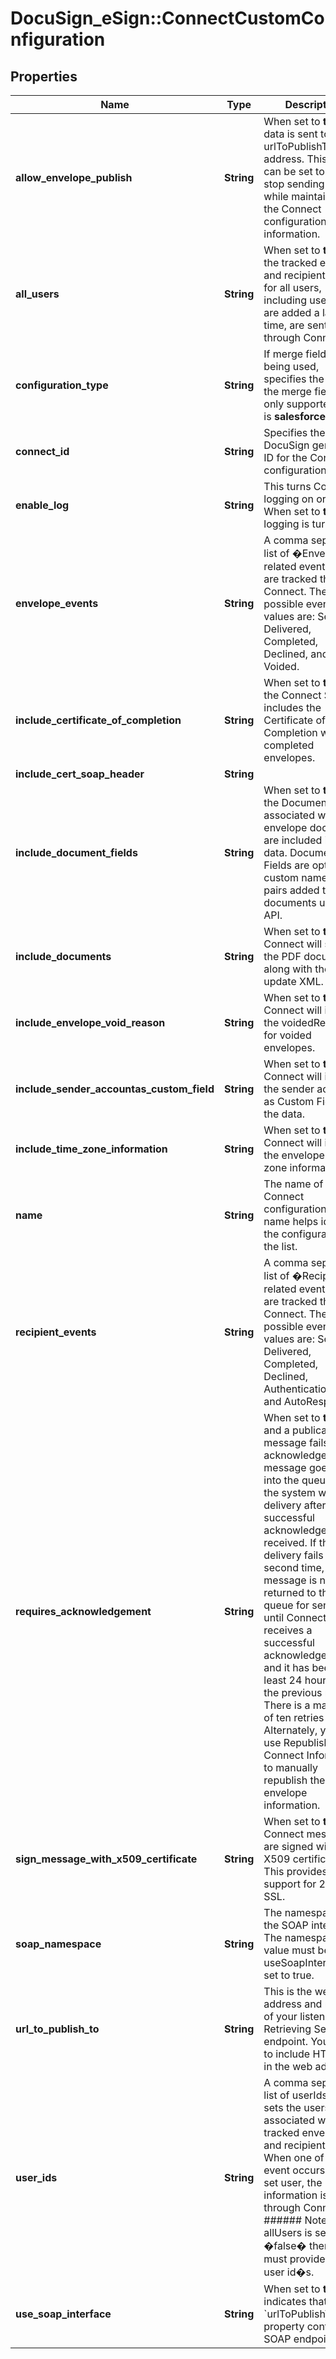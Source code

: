 # DocuSign_eSign::ConnectCustomConfiguration

## Properties
Name | Type | Description | Notes
------------ | ------------- | ------------- | -------------
**allow_envelope_publish** | **String** | When set to **true**, data is sent to the urlToPublishTo web address. This option can be set to false to stop sending data while maintaining the Connect configuration information. | [optional] 
**all_users** | **String** | When set to **true**, the tracked envelope and recipient events for all users, including users that are added a later time, are sent through Connect. | [optional] 
**configuration_type** | **String** | If merge field&#39;s are being used, specifies the type of the merge field. The only  supported value is **salesforce**. | [optional] 
**connect_id** | **String** |  Specifies the DocuSign generated ID for the Connect configuration.   | [optional] 
**enable_log** | **String** | This turns Connect logging on or off. When set to **true**, logging is turned on. | [optional] 
**envelope_events** | **String** | A comma separated list of �Envelope� related events that are tracked through Connect. The possible event values are: Sent, Delivered, Completed, Declined, and Voided. | [optional] 
**include_certificate_of_completion** | **String** | When set to **true**, the Connect Service includes the Certificate of Completion with completed envelopes.  | [optional] 
**include_cert_soap_header** | **String** |  | [optional] 
**include_document_fields** | **String** | When set to **true**, the Document Fields associated with envelope documents are included in the data. Document Fields are optional custom name-value pairs added to documents using the API.  | [optional] 
**include_documents** | **String** | When set to **true**, Connect will send the PDF document along with the update XML. | [optional] 
**include_envelope_void_reason** | **String** | When set to **true**, Connect will include the voidedReason for voided envelopes. | [optional] 
**include_sender_accountas_custom_field** | **String** | When set to **true**, Connect will include the sender account as Custom Field in the data. | [optional] 
**include_time_zone_information** | **String** | When set to **true**, Connect will include the envelope time zone information. | [optional] 
**name** | **String** | The name of the Connect configuration. The name helps identify the configuration in the list. | [optional] 
**recipient_events** | **String** | A comma separated list of �Recipient� related events that are tracked through Connect. The possible event values are: Sent, Delivered, Completed, Declined, AuthenticationFailed, and AutoResponded. | [optional] 
**requires_acknowledgement** | **String** | When set to **true**, and a publication message fails to be acknowledged, the message goes back into the queue and the system will retry delivery after a successful acknowledgement is received. If the delivery fails a second time, the message is not returned to the queue for sending until Connect receives a successful acknowledgement and it has been at least 24 hours since the previous retry. There is a maximum of ten retries Alternately, you can use Republish Connect Information to manually republish the envelope information. | [optional] 
**sign_message_with_x509_certificate** | **String** | When set to **true**, Connect messages are signed with an X509 certificate. This provides support for 2-way SSL. | [optional] 
**soap_namespace** | **String** | The namespace of the SOAP interface.  The namespace value must be set if useSoapInterface is set to true. | [optional] 
**url_to_publish_to** | **String** | This is the web address and name of your listener or Retrieving Service endpoint. You need to include HTTPS:// in the web address. | [optional] 
**user_ids** | **String** | A comma separated list of userIds. This sets the users associated with the tracked envelope and recipient events. When one of the event occurs for a set user, the information is sent through Connect.   ###### Note: If allUsers is set to �false� then you must provide a list of user id�s. | [optional] 
**use_soap_interface** | **String** | When set to **true**, indicates that the &#x60;urlToPublishTo&#x60; property contains a SOAP endpoint. | [optional] 


